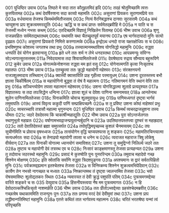 001	युधिष्ठिर उवाच
001a	तिष्ठते मे सदा तात कौतूहलमिदं हृदि
001c	तदहं श्रोतुमिच्छामि त्वत्तः कुरुपितामह
002a	कथं देवर्षिरुशना सदा काव्यो महामतिः
002c	असुराणां प्रियकरः सुराणामप्रिये रतः
003a	वर्धयामास तेजश्च किमर्थममितौजसाम्
003c	नित्यं वैरनिबद्धाश्च दानवाः सुरसत्तमैः
004a	कथं चाप्युशना प्राप शुक्रत्वममरद्युतिः
004c	ऋद्धिं च स कथं प्राप्तः सर्वमेतद्ब्रवीहि मे
005a	न याति च स तेजस्वी मध्येन नभसः कथम्
005c	एतदिच्छामि विज्ञातुं निखिलेन पितामह
006	भीष्म उवाच
006a	शृणु राजन्नवहितः सर्वमेतद्यथातथम्
006c	यथामति यथा चैतच्छ्रुतपूर्वं मयानघ
007a	एष भार्गवदायादो मुनिः सत्यो दृढव्रतः
007c	असुराणां प्रियकरो निमित्ते करुणात्मके
008a	इन्द्रोऽथ धनदो राजा यक्षरक्षोधिपः स च
008c	प्रभविष्णुश्च कोशस्य जगतश्च तथा प्रभुः
009a	तस्यात्मानमथाविश्य योगसिद्धो महामुनिः
009c	रुद्ध्वा धनपतिं देवं योगेन हृतवान्वसु
010a	हृते धने ततः शर्म न लेभे धनदस्तथा
010c	आपन्नमन्युः संविग्नः सोऽभ्यगात्सुरसत्तमम्
011a	निवेदयामास तदा शिवायामिततेजसे
011c	देवश्रेष्ठाय रुद्राय सौम्याय बहुरूपिणे
012	कुबेर उवाच
012a	योगात्मकेनोशनसा रुद्ध्वा मम हृतं वसु
012c	योगेनात्मगतिं कृत्वा निःसृतश्च महातपाः
013	भीष्म उवाच
013a	एतच्छ्रुत्वा ततः क्रुद्धो महायोगी महेश्वरः
013c	संरक्तनयनो राजञ्शूलमादाय तस्थिवान्
014a	क्वास्वौ क्वासाविति प्राह गृहीत्वा परमायुधम्
014c	उशना दूरतस्तस्य बभौ ज्ञात्वा चिकीर्षितम्
015a	स महायोगिनो बुद्ध्वा तं रोषं वै महात्मनः
015c	गतिमागमनं वेत्ति स्थानं वेत्ति ततः प्रभुः
016a	सञ्चिन्त्योग्रेण तपसा महात्मानं महेश्वरम्
016c	उशना योगसिद्धात्मा शूलाग्रे प्रत्यदृश्यत
017a	विज्ञातरूपः स तदा तपःसिद्धेन धन्विना
017c	ज्ञात्वा शूलं च देवेशः पाणिना समनामयत्
018a	आनतेनाथ शूलेन पाणिनामिततेजसा
018c	पिनाकमिति चोवाच शूलमुग्रायुधः प्रभुः
019a	पाणिमध्यगतं दृष्ट्वा भार्गवं तमुमापतिः
019c	आस्यं विवृत्य ककुदी पाणिं सम्प्राक्षिपच्छनैः
020a	स तु प्रविष्ट उशना कोष्ठं माहेश्वरं प्रभुः
020c	व्यचरच्चापि तत्रासौ महात्मा भृगुनन्दनः
021	युधिष्ठिर उवाच
021a	किमर्थं व्यचरद्राजन्नुशना तस्य धीमतः
021c	जठरे देवदेवस्य किं चाकार्षीन्महाद्युतिः
022	भीष्म उवाच
022a	पुरा सोऽन्तर्जलगतः स्थाणुभूतो महाव्रतः
022c	वर्षाणामभवद्राजन्प्रयुतान्यर्बुदानि च
023a	उदतिष्ठत्तपस्तप्त्वा दुश्चरं स महाह्रदात्
023c	ततो देवातिदेवस्तं ब्रह्मा समुपसर्पत
024a	तपोवृद्धिमपृच्छच्च कुशलं चैनमव्ययम्
024c	तपः सुचीर्णमिति च प्रोवाच वृषभध्वजः
025a	तत्संयोगेन वृद्धिं चाप्यपश्यत्स तु शङ्करः
025c	महामतिरचिन्त्यात्मा सत्यधर्मरतः सदा
026a	स तेनाढ्यो महायोगी तपसा च धनेन च
026c	व्यराजत महाराज त्रिषु लोकेषु वीर्यवान्
027a	ततः पिनाकी योगात्मा ध्यानयोगं समाविशत्
027c	उशना तु समुद्विग्नो निलिल्ये जठरे ततः
028a	तुष्टाव च महायोगी देवं तत्रस्थ एव च
028c	निःसारं काङ्क्षमाणस्तु तेजसा प्रत्यहन्यत
029a	उशना तु तदोवाच जठरस्थो महामुनिः
029c	प्रसादं मे कुरुष्वेति पुनः पुनररिन्दम
030a	तमुवाच महादेवो गच्छ शिश्नेन मोक्षणम्
030c	इति स्रोतांसि सर्वाणि रुद्ध्वा त्रिदशपुङ्गवः
031a	अपश्यमानः स द्वारं सर्वतःपिहितो मुनिः
031c	पर्यक्रामद्दह्यमान इतश्चेतश्च तेजसा
032a	स विनिष्क्रम्य शिश्नेन शुक्रत्वमभिपेदिवान्
032c	कार्येण तेन नभसो नागच्छत च मध्यतः
033a	निष्क्रान्तमथ तं दृष्ट्वा ज्वलन्तमिव तेजसा
033c	भवो रोषसमाविष्टः शूलोद्यतकरः स्थितः
034a	न्यवारयत तं देवी क्रुद्धं पशुपतिं पतिम्
034c	पुत्रत्वमगमद्देव्या वारिते शङ्करे च सः
035	देव्युवाच
035a	हिंसनीयस्त्वया नैष मम पुत्रत्वमागतः
035c	न हि देवोदरात्कश्चिन्निःसृतो नाशमर्छति
036	भीष्म उवाच
036a	ततः प्रीतोऽभवद्देव्याः प्रहसंश्चेदमब्रवीत्
036c	गच्छत्वेष यथाकाममिति राजन्पुनः पुनः
037a	ततः प्रणम्य वरदं देवं देवीमुमां तथा
037c	उशना प्राप तद्धीमान्गतिमिष्टां महामुनिः
038a	एतत्ते कथितं तात भार्गवस्य महात्मनः
038c	चरितं भरतश्रेष्ठ यन्मां त्वं परिपृच्छसि

